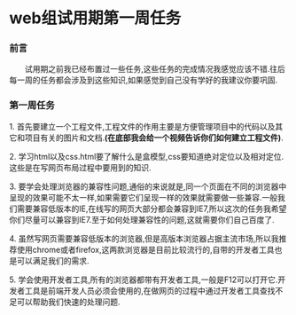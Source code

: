 web组试用期第一周任务
===================
### 前言
&emsp;&emsp;试用期之前我已经布置过一些任务,这些任务的完成情况我感觉应该不错.往后每一周的任务都会涉及到这些知识,如果感觉到自己没有学好的我建议你要巩固.
### 第一周任务<br>
1.&nbsp;首先要建立一个工程文件,工程文件的作用主要是方便管理项目中的代码以及其它和项目有关的图片和文档.**(在底部我会给一个视频告诉你们如何建立工程文件)**.<br>

2.&nbsp;学习html以及css.html要了解什么是盒模型,css要知道绝对定位以及相对定位.这些是在写网页布局过程中要用到的知识.<br>

3.&nbsp;要学会处理浏览器的兼容性问题,通俗的来说就是,同一个页面在不同的浏览器中呈现的效果可能不太一样,如果需要它们呈现一样的效果就需要做一些兼容.一般我们需要兼容低版本的IE,在线写的网页大部分都会兼容到IE7,所以这次的任务我希望你们尽量可以兼容到IE7.至于如何处理兼容性的问题,这就需要你们自己百度了.<br>

4.&nbsp;虽然写网页需要兼容低版本的浏览器,但是高版本浏览器占据主流市场,所以我推荐使用chrome或者firefox,这两款浏览器是目前比较流行的,自带的开发者工具也是可以满足我们的需求.<br>

5.&nbsp;学会使用开发者工具,所有的浏览器都带有开发者工具,一般是F12可以打开它.开发者工具是前端开发人员必须会使用的,在做网页的过程中通过开发者工具查找不足可以帮助我们快速的处理问题.

